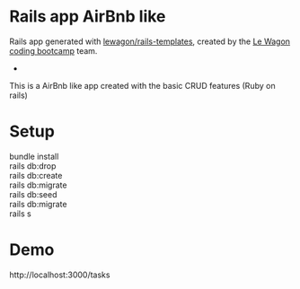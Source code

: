 # Rails app AirBnb like

Rails app generated with [lewagon/rails-templates](https://github.com/lewagon/rails-templates), created by the [Le Wagon coding bootcamp](https://www.lewagon.com) team.

*
This is a AirBnb like app created with the basic CRUD features (Ruby on rails)

# Setup
bundle install </br>
rails db:drop </br>
rails db:create </br>
rails db:migrate </br>
rails db:seed </br>
rails db:migrate </br>
rails s </br>

# Demo
http://localhost:3000/tasks
